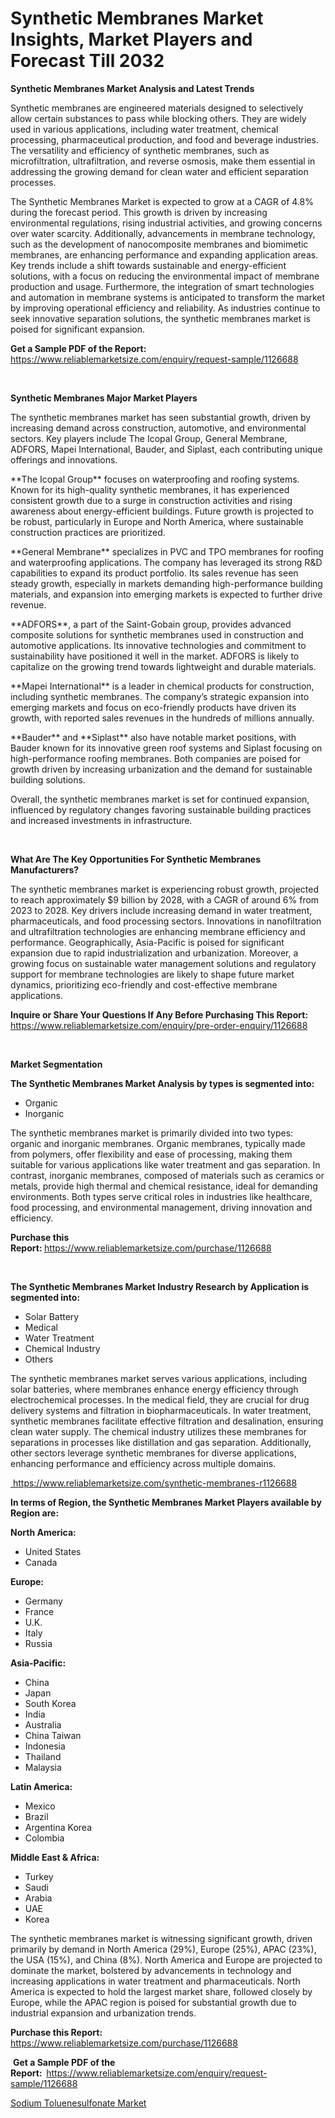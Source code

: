<p><h1>Synthetic Membranes Market Insights, Market Players and Forecast Till 2032</h1></p><p><strong>Synthetic Membranes Market Analysis and Latest Trends</strong></p>
<p><p>Synthetic membranes are engineered materials designed to selectively allow certain substances to pass while blocking others. They are widely used in various applications, including water treatment, chemical processing, pharmaceutical production, and food and beverage industries. The versatility and efficiency of synthetic membranes, such as microfiltration, ultrafiltration, and reverse osmosis, make them essential in addressing the growing demand for clean water and efficient separation processes.</p><p>The Synthetic Membranes Market is expected to grow at a CAGR of 4.8% during the forecast period. This growth is driven by increasing environmental regulations, rising industrial activities, and growing concerns over water scarcity. Additionally, advancements in membrane technology, such as the development of nanocomposite membranes and biomimetic membranes, are enhancing performance and expanding application areas. Key trends include a shift towards sustainable and energy-efficient solutions, with a focus on reducing the environmental impact of membrane production and usage. Furthermore, the integration of smart technologies and automation in membrane systems is anticipated to transform the market by improving operational efficiency and reliability. As industries continue to seek innovative separation solutions, the synthetic membranes market is poised for significant expansion.</p></p>
<p><strong>Get a Sample PDF of the Report:&nbsp;</strong> <a href="https://www.reliablemarketsize.com/enquiry/request-sample/1126688?utm_campaign=2461&utm_medium=2&utm_source=Github&utm_content=ia&utm_term=01042025&utm_id=synthetic-membranes">https://www.reliablemarketsize.com/enquiry/request-sample/1126688</a></p>
<p>&nbsp;</p>
<p><strong>Synthetic Membranes Major Market Players</strong></p>
<p><p>The synthetic membranes market has seen substantial growth, driven by increasing demand across construction, automotive, and environmental sectors. Key players include The Icopal Group, General Membrane, ADFORS, Mapei International, Bauder, and Siplast, each contributing unique offerings and innovations.</p><p>**The Icopal Group** focuses on waterproofing and roofing systems. Known for its high-quality synthetic membranes, it has experienced consistent growth due to a surge in construction activities and rising awareness about energy-efficient buildings. Future growth is projected to be robust, particularly in Europe and North America, where sustainable construction practices are prioritized.</p><p>**General Membrane** specializes in PVC and TPO membranes for roofing and waterproofing applications. The company has leveraged its strong R&D capabilities to expand its product portfolio. Its sales revenue has seen steady growth, especially in markets demanding high-performance building materials, and expansion into emerging markets is expected to further drive revenue.</p><p>**ADFORS**, a part of the Saint-Gobain group, provides advanced composite solutions for synthetic membranes used in construction and automotive applications. Its innovative technologies and commitment to sustainability have positioned it well in the market. ADFORS is likely to capitalize on the growing trend towards lightweight and durable materials.</p><p>**Mapei International** is a leader in chemical products for construction, including synthetic membranes. The company’s strategic expansion into emerging markets and focus on eco-friendly products have driven its growth, with reported sales revenues in the hundreds of millions annually.</p><p>**Bauder** and **Siplast** also have notable market positions, with Bauder known for its innovative green roof systems and Siplast focusing on high-performance roofing membranes. Both companies are poised for growth driven by increasing urbanization and the demand for sustainable building solutions.</p><p>Overall, the synthetic membranes market is set for continued expansion, influenced by regulatory changes favoring sustainable building practices and increased investments in infrastructure.</p></p>
<p>&nbsp;</p>
<p><strong>What Are The Key Opportunities For Synthetic Membranes Manufacturers?</strong></p>
<p><p>The synthetic membranes market is experiencing robust growth, projected to reach approximately $9 billion by 2028, with a CAGR of around 6% from 2023 to 2028. Key drivers include increasing demand in water treatment, pharmaceuticals, and food processing sectors. Innovations in nanofiltration and ultrafiltration technologies are enhancing membrane efficiency and performance. Geographically, Asia-Pacific is poised for significant expansion due to rapid industrialization and urbanization. Moreover, a growing focus on sustainable water management solutions and regulatory support for membrane technologies are likely to shape future market dynamics, prioritizing eco-friendly and cost-effective membrane applications.</p></p>
<p><strong>Inquire or Share Your Questions If Any Before Purchasing This Report:</strong> <a href="https://www.reliablemarketsize.com/enquiry/pre-order-enquiry/1126688?utm_campaign=2461&utm_medium=2&utm_source=Github&utm_content=ia&utm_term=01042025&utm_id=synthetic-membranes">https://www.reliablemarketsize.com/enquiry/pre-order-enquiry/1126688</a></p>
<p>&nbsp;</p>
<p><strong>Market Segmentation</strong></p>
<p><strong>The Synthetic Membranes Market Analysis by types is segmented into:</strong></p>
<p><ul><li>Organic</li><li>Inorganic</li></ul></p>
<p><p>The synthetic membranes market is primarily divided into two types: organic and inorganic membranes. Organic membranes, typically made from polymers, offer flexibility and ease of processing, making them suitable for various applications like water treatment and gas separation. In contrast, inorganic membranes, composed of materials such as ceramics or metals, provide high thermal and chemical resistance, ideal for demanding environments. Both types serve critical roles in industries like healthcare, food processing, and environmental management, driving innovation and efficiency.</p></p>
<p><strong>Purchase this Report:&nbsp;</strong><a href="https://www.reliablemarketsize.com/purchase/1126688?utm_campaign=2461&utm_medium=2&utm_source=Github&utm_content=ia&utm_term=01042025&utm_id=synthetic-membranes">https://www.reliablemarketsize.com/purchase/1126688</a></p>
<p>&nbsp;</p>
<p><strong>The Synthetic Membranes Market Industry Research by Application is segmented into:</strong></p>
<p><ul><li>Solar Battery</li><li>Medical</li><li>Water Treatment</li><li>Chemical Industry</li><li>Others</li></ul></p>
<p><p>The synthetic membranes market serves various applications, including solar batteries, where membranes enhance energy efficiency through electrochemical processes. In the medical field, they are crucial for drug delivery systems and filtration in biopharmaceuticals. In water treatment, synthetic membranes facilitate effective filtration and desalination, ensuring clean water supply. The chemical industry utilizes these membranes for separations in processes like distillation and gas separation. Additionally, other sectors leverage synthetic membranes for diverse applications, enhancing performance and efficiency across multiple domains.</p></p>
<p><a href="https://www.reliablemarketsize.com/synthetic-membranes-r1126688?utm_campaign=2461&utm_medium=2&utm_source=Github&utm_content=ia&utm_term=01042025&utm_id=synthetic-membranes">&nbsp;https://www.reliablemarketsize.com/synthetic-membranes-r1126688</a></p>
<p><strong>In terms of Region, the Synthetic Membranes Market Players available by Region are:</strong></p>
<p>
    <p> <strong> North America: </strong>
        <ul>
            <li>United States</li>
            <li>Canada</li>
        </ul>
        </p> 
    <p> <strong> Europe: </strong>
        <ul>
            <li>Germany</li>
            <li>France</li>
            <li>U.K.</li>
            <li>Italy</li>
            <li>Russia</li>
        </ul>
        </p> 
    <p> <strong> Asia-Pacific: </strong>
        <ul>
            <li>China</li>
            <li>Japan</li>
            <li>South Korea</li>
            <li>India</li>
            <li>Australia</li>
            <li>China Taiwan</li>
            <li>Indonesia</li>
            <li>Thailand</li>
            <li>Malaysia</li>
        </ul>
        </p> 
    <p> <strong> Latin America: </strong>
        <ul>
            <li>Mexico</li>
            <li>Brazil</li>
            <li>Argentina Korea</li>
            <li>Colombia</li>
        </ul>
        </p> 
    <p> <strong> Middle East & Africa: </strong>
        <ul>
            <li>Turkey</li>
            <li>Saudi</li>
            <li>Arabia</li>
            <li>UAE</li>
            <li>Korea</li>
        </ul>
    </p>
    </p>
<p><p>The synthetic membranes market is witnessing significant growth, driven primarily by demand in North America (29%), Europe (25%), APAC (23%), the USA (15%), and China (8%). North America and Europe are projected to dominate the market, bolstered by advancements in technology and increasing applications in water treatment and pharmaceuticals. North America is expected to hold the largest market share, followed closely by Europe, while the APAC region is poised for substantial growth due to industrial expansion and urbanization trends.</p></p>
<p><strong>Purchase this Report: </strong><a href="https://www.reliablemarketsize.com/purchase/1126688?utm_campaign=2461&utm_medium=2&utm_source=Github&utm_content=ia&utm_term=01042025&utm_id=synthetic-membranes">https://www.reliablemarketsize.com/purchase/1126688</a></p>
<p>&nbsp;<strong>Get a Sample PDF of the Report:&nbsp;&nbsp;</strong><a href="https://www.reliablemarketsize.com/enquiry/request-sample/1126688?utm_campaign=2461&utm_medium=2&utm_source=Github&utm_content=ia&utm_term=01042025&utm_id=synthetic-membranes">https://www.reliablemarketsize.com/enquiry/request-sample/1126688</a></p>
<p><strong></strong></p>
<p><p><a href="https://github.com/techerghalim/Market-Research-Report-List-1/blob/main/sodium-toluenesulfonate-market.md?utm_campaign=2461&utm_medium=2&utm_source=Github&utm_content=ia&utm_term=01042025&utm_id=synthetic-membranes">Sodium Toluenesulfonate Market</a></p></p>